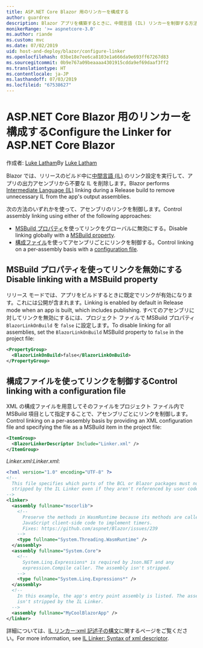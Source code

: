 ```yaml
---
title: ASP.NET Core Blazor 用のリンカーを構成する
author: guardrex
description: Blazor アプリを構築するときに、中間言語 (IL) リンカーを制御する方法について説明します。
monikerRange: '>= aspnetcore-3.0'
ms.author: riande
ms.custom: mvc
ms.date: 07/02/2019
uid: host-and-deploy/blazor/configure-linker
ms.openlocfilehash: 03be18e7ee6ca8103e1a666da9e693ff67267d83
ms.sourcegitcommit: 0b9e767a09beaaaa4301915cdda9ef69daaf3ff2
ms.translationtype: HT
ms.contentlocale: ja-JP
ms.lasthandoff: 07/03/2019
ms.locfileid: "67538627"
---
```

# <a name="configure-the-linker-for-aspnet-core-blazor"></a><span data-ttu-id="6a642-103">ASP.NET Core Blazor 用のリンカーを構成する</span><span class="sxs-lookup"><span data-stu-id="6a642-103">Configure the Linker for ASP.NET Core Blazor</span></span>

<span data-ttu-id="6a642-104">作成者: [Luke Latham](https://github.com/guardrex)</span><span class="sxs-lookup"><span data-stu-id="6a642-104">By [Luke Latham](https://github.com/guardrex)</span></span>

<span data-ttu-id="6a642-105">Blazor では、リリースのビルド中に[中間言語 (IL)](/dotnet/standard/managed-code#intermediate-language--execution) のリンク設定を実行して、アプリの出力アセンブリから不要な IL を削除します。</span><span class="sxs-lookup"><span data-stu-id="6a642-105">Blazor performs [Intermediate Language (IL)](/dotnet/standard/managed-code#intermediate-language--execution) linking during a Release build to remove unnecessary IL from the app's output assemblies.</span></span>

<span data-ttu-id="6a642-106">次の方法のいずれかを使って、アセンブリのリンクを制御します。</span><span class="sxs-lookup"><span data-stu-id="6a642-106">Control assembly linking using either of the following approaches:</span></span>

* <span data-ttu-id="6a642-107">[MSBuild プロパティ](#disable-linking-with-a-msbuild-property)を使ってリンクをグローバルに無効にする。</span><span class="sxs-lookup"><span data-stu-id="6a642-107">Disable linking globally with a [MSBuild property](#disable-linking-with-a-msbuild-property).</span></span>
* <span data-ttu-id="6a642-108">[構成ファイル](#control-linking-with-a-configuration-file)を使ってアセンブリごとにリンクを制御する。</span><span class="sxs-lookup"><span data-stu-id="6a642-108">Control linking on a per-assembly basis with a [configuration file](#control-linking-with-a-configuration-file).</span></span>

## <a name="disable-linking-with-a-msbuild-property"></a><span data-ttu-id="6a642-109">MSBuild プロパティを使ってリンクを無効にする</span><span class="sxs-lookup"><span data-stu-id="6a642-109">Disable linking with a MSBuild property</span></span>

<span data-ttu-id="6a642-110">リリース モードでは、アプリをビルドするときに既定でリンクが有効になります。これには公開が含まれます。</span><span class="sxs-lookup"><span data-stu-id="6a642-110">Linking is enabled by default in Release mode when an app is built, which includes publishing.</span></span> <span data-ttu-id="6a642-111">すべてのアセンブリに対してリンクを無効にするには、プロジェクト ファイルで MSBuild プロパティ `BlazorLinkOnBuild` を `false` に設定します。</span><span class="sxs-lookup"><span data-stu-id="6a642-111">To disable linking for all assemblies, set the `BlazorLinkOnBuild` MSBuild property to `false` in the project file:</span></span>

```xml
<PropertyGroup>
  <BlazorLinkOnBuild>false</BlazorLinkOnBuild>
</PropertyGroup>
```

## <a name="control-linking-with-a-configuration-file"></a><span data-ttu-id="6a642-112">構成ファイルを使ってリンクを制御する</span><span class="sxs-lookup"><span data-stu-id="6a642-112">Control linking with a configuration file</span></span>

<span data-ttu-id="6a642-113">XML の構成ファイルを用意してそのファイルをプロジェクト ファイル内で MSBuild 項目として指定することで、アセンブリごとにリンクを制御します。</span><span class="sxs-lookup"><span data-stu-id="6a642-113">Control linking on a per-assembly basis by providing an XML configuration file and specifying the file as a MSBuild item in the project file:</span></span>

```xml
<ItemGroup>
  <BlazorLinkerDescriptor Include="Linker.xml" />
</ItemGroup>
```

<span data-ttu-id="6a642-114">*Linker.xml*:</span><span class="sxs-lookup"><span data-stu-id="6a642-114">*Linker.xml*:</span></span>

```xml
<?xml version="1.0" encoding="UTF-8" ?>
<!--
  This file specifies which parts of the BCL or Blazor packages must not be
  stripped by the IL Linker even if they aren't referenced by user code.
-->
<linker>
  <assembly fullname="mscorlib">
    <!--
      Preserve the methods in WasmRuntime because its methods are called by 
      JavaScript client-side code to implement timers.
      Fixes: https://github.com/aspnet/Blazor/issues/239
    -->
    <type fullname="System.Threading.WasmRuntime" />
  </assembly>
  <assembly fullname="System.Core">
    <!--
      System.Linq.Expressions* is required by Json.NET and any 
      expression.Compile caller. The assembly isn't stripped.
    -->
    <type fullname="System.Linq.Expressions*" />
  </assembly>
  <!--
    In this example, the app's entry point assembly is listed. The assembly
    isn't stripped by the IL Linker.
  -->
  <assembly fullname="MyCoolBlazorApp" />
</linker>
```

<span data-ttu-id="6a642-115">詳細については、[IL リンカー:xml 記述子の構文](https://github.com/mono/linker/blob/master/src/linker/README.md#syntax-of-xml-descriptor)に関するページをご覧ください。</span><span class="sxs-lookup"><span data-stu-id="6a642-115">For more information, see [IL Linker: Syntax of xml descriptor](https://github.com/mono/linker/blob/master/src/linker/README.md#syntax-of-xml-descriptor).</span></span>
